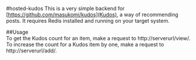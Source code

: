 #hosted-kudos
This is a very simple backend for [https://github.com/masukomi/kudos](Kudos), a way of recommending posts. It requires Redis installed and running on your target system.  

##Usage  
To get the Kudos count for an item, make a request to http://serverurl/view/<item-id>. To increase the count for a Kudos item by one, make a request to http://serverurl/add/<item-id>.
